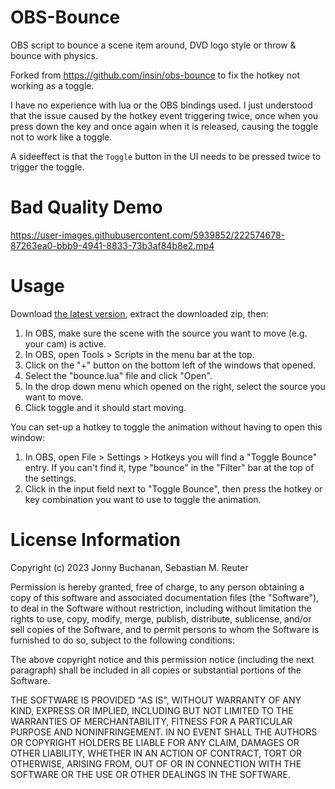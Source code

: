 # OBS-Bounce

OBS script to bounce a scene item around, DVD logo style or throw & bounce with physics.

Forked from https://github.com/insin/obs-bounce to fix the hotkey not working as a toggle.

I have no experience with lua or the OBS bindings used.
I just understood that the issue caused by the hotkey event triggering twice, once when you press down the key and once again when it is released, causing the toggle not to work like a toggle.

A sideeffect is that the `Toggle` button in the UI needs to be pressed twice to trigger the toggle. 

# Bad Quality Demo

https://user-images.githubusercontent.com/5939852/222574678-87263ea0-bbb9-4941-8833-73b3af84b8e2.mp4

# Usage

Download [the latest version](https://github.com/Gambloide/obs-bounce/archive/refs/tags/1.5.zip), extract the downloaded zip, then:

1. In OBS, make sure the scene with the source you want to move (e.g. your cam) is active.
2. In OBS, open Tools > Scripts in the menu bar at the top.
3. Click on the "+" button on the bottom left of the windows that opened.
4. Select the "bounce.lua" file and click "Open".
5. In the drop down menu which opened on the right, select the source you want to move.
6. Click toggle and it should start moving.

You can set-up a hotkey to toggle the animation without having to open this window:

1. In OBS, open File > Settings > Hotkeys you will find a "Toggle Bounce" entry. If you can't find it, type "bounce" in the "Filter" bar at the top of the settings.
2. Click in the input field next to "Toggle Bounce", then press the hotkey or key combination you want to use to toggle the animation.

# License Information

Copyright (c) 2023 Jonny Buchanan, Sebastian M. Reuter

Permission is hereby granted, free of charge, to any person obtaining a copy of this software and associated documentation files (the "Software"), to deal in the Software without restriction, including without limitation the rights to use, copy, modify, merge, publish, distribute, sublicense, and/or sell copies of the Software, and to permit persons to whom the Software is furnished to do so, subject to the following conditions:

The above copyright notice and this permission notice (including the next paragraph) shall be included in all copies or substantial portions of the Software.

THE SOFTWARE IS PROVIDED "AS IS", WITHOUT WARRANTY OF ANY KIND, EXPRESS OR IMPLIED, INCLUDING BUT NOT LIMITED TO THE WARRANTIES OF MERCHANTABILITY, FITNESS FOR A PARTICULAR PURPOSE AND NONINFRINGEMENT. IN NO EVENT SHALL THE AUTHORS OR COPYRIGHT HOLDERS BE LIABLE FOR ANY CLAIM, DAMAGES OR OTHER LIABILITY, WHETHER IN AN ACTION OF CONTRACT, TORT OR OTHERWISE, ARISING FROM, OUT OF OR IN CONNECTION WITH THE SOFTWARE OR THE USE OR OTHER DEALINGS IN THE SOFTWARE.

